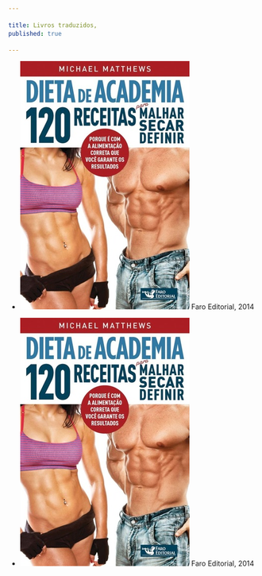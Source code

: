 ```yaml
---

title: Livros traduzidos,
published: true

---
```


* ![](/media/diet.jpg) Faro Editorial, 2014

* ![](/media/diet.jpg) Faro Editorial, 2014
